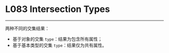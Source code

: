 # L083 Intersection Types
---

两种不同的交集结果：

- 基于对象的交集 `type`：结果为包含所有属性；
- 基于基本类型的交集 `type`：结果仅为共有属性。
